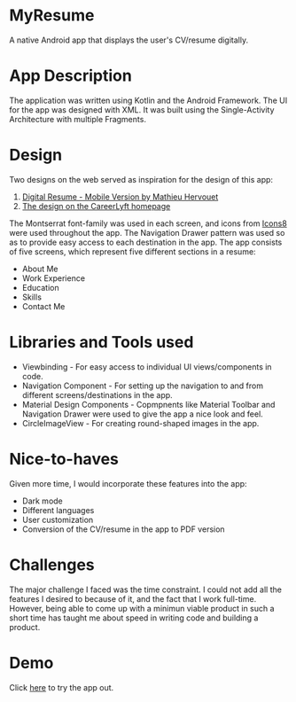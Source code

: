 # MyResume

A native Android app that displays the user's CV/resume digitally.

# App Description 

 The application was written using Kotlin and the Android Framework. The UI for the app was designed with XML. It was built using the Single-Activity Architecture with multiple Fragments.
 
 # Design
 
 Two designs on the web served as inspiration for the design of this app:
 
 1. [Digital Resume - Mobile Version by Mathieu Hervouet](https://www.behance.net/gallery/9600233/Digital-Resume-Mobile-Version)
 2. [The design on the CareerLyft homepage](https://web2.careerlyft.com/features/mobile-friendly/)
 
 The Montserrat font-family was used in each screen, and icons from [Icons8](https://icons8.com/icons/material) were used throughout the app.
 The Navigation Drawer pattern was used so as to provide easy access to each destination in the app.
 The app consists of five screens, which represent five different sections in a resume: 
 
 * About Me
 * Work Experience
 * Education
 * Skills
 * Contact Me
 
 # Libraries and Tools used
 
 * Viewbinding - For easy access to individual UI views/components in code.
 * Navigation Component - For setting up the navigation to and from different screens/destinations in the app.
 * Material Design Components - Copmpnents like Material Toolbar and Navigation Drawer were used to give the app a nice look and feel.
 * CircleImageView - For creating round-shaped images in the app.
 
 # Nice-to-haves 
 
 Given more time, I would incorporate these features into the app:
 
 * Dark mode
 * Different languages
 * User customization
 * Conversion of the CV/resume in the app to PDF version
 
 # Challenges 
 
 The major challenge I faced was the time constraint. I could not add all the features I desired to because of it, and the fact that I work full-time. However, being able to come up with a minimun viable product in such a short time has taught me about speed in writing code and building a product.
 
 # Demo 
 
 Click [here](https://appetize.io/app/peac2vx3o3b2duiatlmiqcxriq?device=pixel4&osVersion=11.0&scale=75) to try the app out.
 
